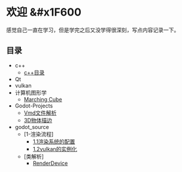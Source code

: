 # 欢迎 &#x1F600

感觉自己一直在学习，但是学完之后又没学得很深刻，写点内容记录一下。
## 目录
- c++
    - [c++目录](c++/0目录.md)
- Qt
- vulkan
- 计算机图形学
    -  [Marching Cube](ComputerGraphics/MarchingCube.md)
- Godot-Projects
    -  [Vmd文件解析](Godot/VmdParse.md)
    -  [3D物体描边](Godot/3DOutline.md)
- godot_source
    -  [1-渲染流程]
       -  [1.1渲染系统的配置](Godot-Source/01render_create.md)
       -  [1.2vulkan的实例化](Godot-Source/02vulkan_init.md)
    -  [类解析]
       -  [RenderDevice](Godot-Source/04render_device.md)